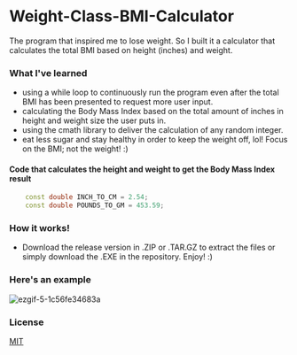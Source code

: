 # Weight-Class-BMI-Calculator
The program that inspired me to lose weight. So I built it a calculator that calculates the total BMI based on height (inches) and weight.

### What I've learned
- using a while loop to continuously run the program even after the total BMI has been presented to request more user input.
- calculating the Body Mass Index based on the total amount of inches in height and weight size the user puts in.
- using the cmath library to deliver the calculation of any random integer.
- eat less sugar and stay healthy in order to keep the weight off, lol! Focus on the BMI; not the weight! :)

#### Code that calculates the height and weight to get the Body Mass Index result

```cpp
  	const double INCH_TO_CM = 2.54;
	const double POUNDS_TO_GM = 453.59;
```

### How it works!
- Download the release version in .ZIP or .TAR.GZ to extract the files or simply download the .EXE in the repository. Enjoy! :)

### Here's an example
![ezgif-5-1c56fe34683a](https://user-images.githubusercontent.com/36749450/93844223-76516480-fc6a-11ea-886c-c710c466c67d.gif)

### License
[MIT](https://choosealicense.com/licenses/mit/)
